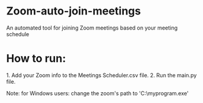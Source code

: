 # Zoom-auto-join-meetings
An automated tool for joining Zoom meetings based on your meeting schedule 

<h1>How to run:</h1>
1. Add your Zoom info to the Meetings Scheduler.csv file.  
2. Run the main.py file.

Note: for Windows users: change the zoom's path to 'C:\\myprogram.exe'
